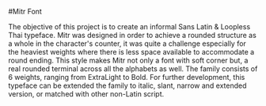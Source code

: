 #Mitr Font

The objective of this project is to create an informal Sans Latin & Loopless Thai typeface. Mitr was designed in order to achieve a rounded structure as a whole in the character's counter, it was quite a challenge especially for the heaviest weights where there is less space available to accommodate a round ending. This style makes Mitr not only a font with soft corner but, a real rounded terminal across all the alphabets as well. The family consists of 6 weights, ranging from ExtraLight to Bold. For further development, this typeface can be extended the family to italic, slant, narrow and extended version, or matched with other non-Latin script.
